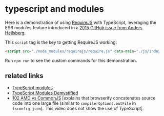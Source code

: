 # typescript and modules

Here is a demonstration of using [RequireJS](http://requirejs.org/) with TypeScript, leveraging the ES6 modules feature introduced in a [2015 GitHub issue from Anders Hejlsberg](https://github.com/Microsoft/TypeScript/issues/2242).

This `script` tag is the key to getting RequireJS working:

```html
<script src="./node_modules/requirejs/require.js" data-main="./js/index.js"></script>
```

Run `npm run` to see the custom commands for this demonstration.

## related links

* [TypeScript modules](http://www.typescriptlang.org/docs/handbook/modules.html)
* [TypeScript Modules Demystified](https://www.youtube.com/watch?v=KDrWLMUY0R0)
* [102 AMD vs CommonJS](https://www.youtube.com/watch?v=SUFPJ5CAQP0) [explains that browserify concatenates source code into one large file (similar to `compilerOptions.outFile` in `tsconfig.json`). This video does not show the use of TypeScript].